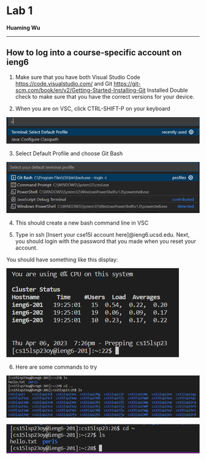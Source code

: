 # Lab 1

**Huaming Wu**

---

## How to log into a course-specific account on **ieng6**

1. Make sure that you have both Visual Studio Code https://code.visualstudio.com/ and Git https://git-scm.com/book/en/v2/Getting-Started-Installing-Git Installed
Double check to make sure that you have the correct versions for your device. 

2. When you are on VSC, click CTRL-SHIFT-P on your keyboard

![Image](md1.png)

3. Select Default Profile and choose Git Bash

![Image](md2.png)

4. This should create a new bash command line in VSC

5. Type in ssh [Insert your cse15l account here]@ieng6.ucsd.edu. Next, you should login with the password that you made when you reset your account.

You should have something like this display:

![Image](md3.png)

6. Here are some commands to try

![Image](md4.png)

![Image](md5.png)

